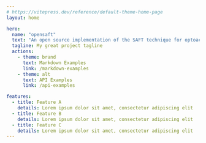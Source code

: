 ```yaml
---
# https://vitepress.dev/reference/default-theme-home-page
layout: home

hero:
  name: "opensaft"
  text: "An open source implementation of the SAFT technique for optoacoustic imaging"
  tagline: My great project tagline
  actions:
    - theme: brand
      text: Markdown Examples
      link: /markdown-examples
    - theme: alt
      text: API Examples
      link: /api-examples

features:
  - title: Feature A
    details: Lorem ipsum dolor sit amet, consectetur adipiscing elit
  - title: Feature B
    details: Lorem ipsum dolor sit amet, consectetur adipiscing elit
  - title: Feature C
    details: Lorem ipsum dolor sit amet, consectetur adipiscing elit
---
```


